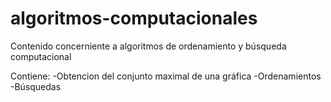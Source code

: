# algoritmos-computacionales
Contenido concerniente a algoritmos de ordenamiento y búsqueda computacional

Contiene:
-Obtencion del conjunto maximal de una gráfica
-Ordenamientos
-Búsquedas
